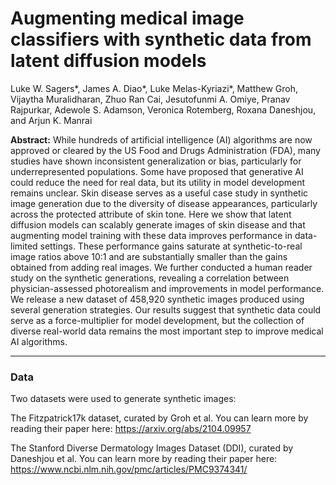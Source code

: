 # Augmenting medical image classifiers with synthetic data from latent diffusion models

Luke W. Sagers*, James A. Diao*, Luke Melas-Kyriazi*, Matthew Groh, Vijaytha Muralidharan, Zhuo Ran Cai, Jesutofunmi A. Omiye, Pranav Rajpurkar, Adewole S. Adamson, Veronica Rotemberg, Roxana Daneshjou, and Arjun K. Manrai

<b>Abstract:</b> While hundreds of artificial intelligence (AI) algorithms are now approved or cleared by the US Food and Drugs Administration (FDA), many studies have shown inconsistent generalization or bias, particularly for underrepresented populations. Some have proposed that generative AI could reduce the need for real data, but its utility in model development remains unclear. Skin disease serves as a useful case study in synthetic image generation due to the diversity of disease appearances, particularly across the protected attribute of skin tone. Here we show that latent diffusion models can scalably generate images of skin disease and that augmenting model training with these data improves performance in data-limited settings. These performance gains saturate at synthetic-to-real image ratios above 10:1 and are substantially smaller than the gains obtained from adding real images. We further conducted a human reader study on the synthetic generations, revealing a correlation between physician-assessed photorealism and improvements in model performance. We release a new dataset of 458,920 synthetic images produced using several generation strategies. Our results suggest that synthetic data could serve as a force-multiplier for model development, but the collection of diverse real-world data remains the most important step to improve medical AI algorithms.


------------

### Data
Two datasets were used to generate synthetic images:

The Fitzpatrick17k dataset, curated by Groh et al. 
You can learn more by reading their paper here: https://arxiv.org/abs/2104.09957

The Stanford Diverse Dermatology Images Dataset (DDI), curated by Daneshjou et al. 
You can learn more by reading their paper here: https://www.ncbi.nlm.nih.gov/pmc/articles/PMC9374341/
